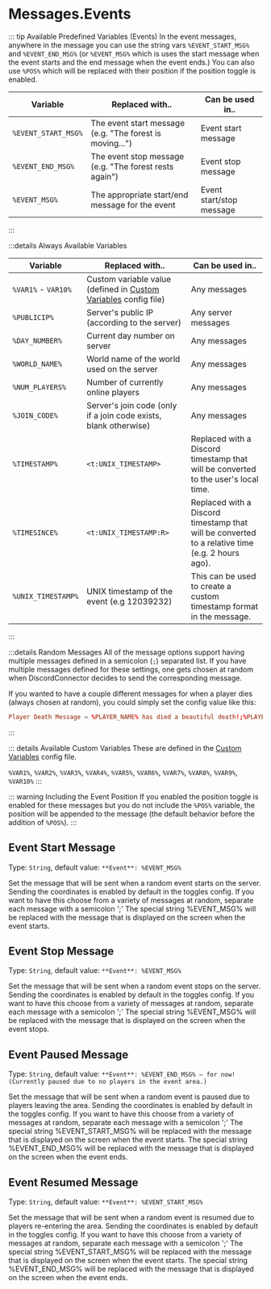 # Messages.Events

::: tip Available Predefined Variables (Events)
In the event messages, anywhere in the message you can use the string vars `%EVENT_START_MSG%` and `%EVENT_END_MSG%` (or `%EVENT_MSG%` which is uses the start message when the event starts and the end message when the event ends.) You can also use `%POS%` which will be replaced with their position if the position toggle is enabled.

| Variable            | Replaced with..                                          | Can be used in..         |
| ------------------- | -------------------------------------------------------- | ------------------------ |
| `%EVENT_START_MSG%` | The event start message (e.g. "The forest is moving...") | Event start message      |
| `%EVENT_END_MSG%`   | The event stop message (e.g. "The forest rests again")   | Event stop message       |
| `%EVENT_MSG%`       | The appropriate start/end message for the event          | Event start/stop message |

:::

:::details Always Available Variables

| Variable            | Replaced with..                                                                          | Can be used in..                                                                                |
| ------------------- | ---------------------------------------------------------------------------------------- | ----------------------------------------------------------------------------------------------- |
| `%VAR1%` - `VAR10%` | Custom variable value (defined in [Custom Variables](./variables.custom.md) config file) | Any messages                                                                                    |
| `%PUBLICIP%`        | Server's public IP (according to the server)                                             | Any server messages                                                                             |
| `%DAY_NUMBER%`      | Current day number on server                                                             | Any messages                                                                                    |
| `%WORLD_NAME%`      | World name of the world used on the server                                               | Any messages                                                                                    |
| `%NUM_PLAYERS%`     | Number of currently online players                                                       | Any messages                                                                                    |
| `%JOIN_CODE%`       | Server's join code (only if a join code exists, blank otherwise)                         | Any messages                                                                                    |
| `%TIMESTAMP%`       | `<t:UNIX_TIMESTAMP>`                                                                     | Replaced with a Discord timestamp that will be converted to the user's local time.              |
| `%TIMESINCE%`       | `<t:UNIX_TIMESTAMP:R>`                                                                   | Replaced with a Discord timestamp that will be converted to a relative time (e.g. 2 hours ago). |
| `%UNIX_TIMESTAMP%`  | UNIX timestamp of the event (e.g 12039232)                                               | This can be used to create a custom timestamp format in the message.                            |

:::

:::details Random Messages
All of the message options support having multiple messages defined in a semicolon (`;`) separated list. If you have multiple messages defined for these settings, one gets chosen at random when DiscordConnector decides to send the corresponding message.

If you wanted to have a couple different messages for when a player dies (always chosen at random), you could simply set the config value like this:

```toml
Player Death Message = %PLAYER_NAME% has died a beautiful death!;%PLAYER_NAME% went to their end with honor!;%PLAYER_NAME% died.
```

:::

::: details Available Custom Variables
These are defined in the [Custom Variables](./variables.custom.md) config file.

`%VAR1%`, `%VAR2%`, `%VAR3%`, `%VAR4%`, `%VAR5%`, `%VAR6%`, `%VAR7%`, `%VAR8%`, `%VAR9%`, `%VAR10%`
:::

::: warning Including the Event Position
If you enabled the position toggle is enabled for these messages but you do not include the `%POS%` variable, the position will be appended to the message (the default behavior before the addition of `%POS%`).
:::

## Event Start Message

Type: `String`, default value: `**Event**: %EVENT_MSG%`

Set the message that will be sent when a random event starts on the server. Sending the coordinates is enabled by default in the toggles config. If you want to have this choose from a variety of messages at random, separate each message with a semicolon ';' The special string %EVENT_MSG% will be replaced with the message that is displayed on the screen when the event starts.

## Event Stop Message

Type: `String`, default value: `**Event**: %EVENT_MSG%`

Set the message that will be sent when a random event stops on the server. Sending the coordinates is enabled by default in the toggles config. If you want to have this choose from a variety of messages at random, separate each message with a semicolon ';' The special string %EVENT_MSG% will be replaced with the message that is displayed on the screen when the event stops.

## Event Paused Message

Type: `String`, default value: `**Event**: %EVENT_END_MSG% — for now! (Currently paused due to no players in the event area.)`

Set the message that will be sent when a random event is paused due to players leaving the area. Sending the coordinates is enabled by default in the toggles config. If you want to have this choose from a variety of messages at random, separate each message with a semicolon ';' The special string %EVENT_START_MSG% will be replaced with the message that is displayed on the screen when the event starts. The special string %EVENT_END_MSG% will be replaced with the message that is displayed on the screen when the event ends.

## Event Resumed Message

Type: `String`, default value: `**Event**: %EVENT_START_MSG%`

Set the message that will be sent when a random event is resumed due to players re-entering the area. Sending the coordinates is enabled by default in the toggles config. If you want to have this choose from a variety of messages at random, separate each message with a semicolon ';' The special string %EVENT_START_MSG% will be replaced with the message that is displayed on the screen when the event starts. The special string %EVENT_END_MSG% will be replaced with the message that is displayed on the screen when the event ends.
